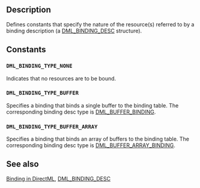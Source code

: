 ## Description

Defines constants that specify the nature of the resource(s) referred to by a binding description (a [DML_BINDING_DESC](https://learn.microsoft.com/windows/win32/api/directml/ns-directml-dml_binding_desc) structure).

## Constants

### `DML_BINDING_TYPE_NONE`

Indicates that no resources are to be bound.

### `DML_BINDING_TYPE_BUFFER`

Specifies a binding that binds a single buffer to the binding table. The corresponding binding desc type is [DML_BUFFER_BINDING](https://learn.microsoft.com/windows/win32/api/directml/ns-directml-dml_buffer_binding).

### `DML_BINDING_TYPE_BUFFER_ARRAY`

Specifies a binding that binds an array of buffers to the binding table. The corresponding binding desc type is [DML_BUFFER_ARRAY_BINDING](https://learn.microsoft.com/windows/win32/api/directml/ns-directml-dml_buffer_array_binding).

## See also

[Binding in DirectML](https://learn.microsoft.com/windows/ai/directml/dml-binding), [DML_BINDING_DESC](https://learn.microsoft.com/windows/win32/api/directml/ns-directml-dml_binding_desc)